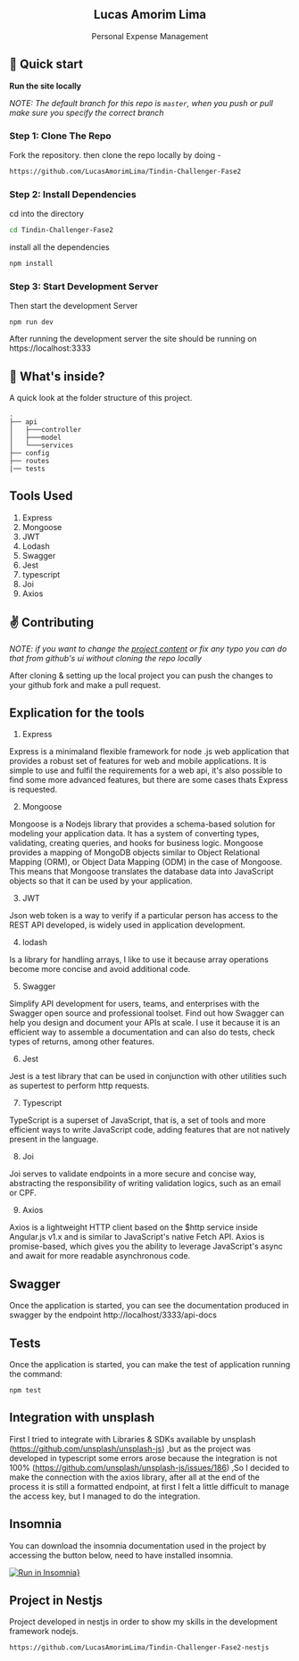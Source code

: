 <p align="center">
    <h2 align="center">Lucas Amorim Lima</h2>
</p> 
<p align="center">Personal Expense Management</p>

## :rocket: Quick start

**Run the site locally**

_NOTE: The default branch for this repo is `master`, when you push or pull make sure you specify the correct branch_

### Step 1: Clone The Repo

Fork the repository. then clone the repo locally by doing -

```bash
https://github.com/LucasAmorimLima/Tindin-Challenger-Fase2
```

### Step 2: Install Dependencies

cd into the directory

```bash
cd Tindin-Challenger-Fase2
```

install all the dependencies
```bash
npm install
```

### Step 3: Start Development Server

Then start the development Server
```
npm run dev
```

After running the development server the site should be running on https://localhost:3333


## :open_file_folder: What's inside?

A quick look at the folder structure of this project.

    .
    ├── api
    │   ├───controller
    │   ├───model
    │   └───services
    ├── config
    ├── routes
    |── tests

## Tools Used

1. Express
2. Mongoose
3. JWT
4. Lodash
5. Swagger
6. Jest
7. typescript
8. Joi
9. Axios

## :v: Contributing

*NOTE: if you want to change the [project content](./content) or fix any typo you can do that from github's ui without cloning the repo locally*

After cloning & setting up the local project you can push the changes to your github fork and make a pull request.

## Explication for the tools

1. Express
  
 Express is a minimaland flexible framework for node .js web application that provides a robust set of features for web and mobile applications.
  It is simple to use and fulfil the requirements for a web api, it's also possible to find some more advanced features, but there are some cases thats Express is requested.
  
2. Mongoose

  Mongoose is a Nodejs library that provides a schema-based solution for modeling your application data. It has a system of converting types, validating, creating queries, and hooks for business logic.
  Mongoose provides a mapping of MongoDB objects similar to Object Relational Mapping (ORM), or Object Data Mapping (ODM) in the case of Mongoose. This means that Mongoose translates the database data into JavaScript objects so that it can be used by your application.
  
3. JWT

  Json web token is a way to verify if a particular person has access to the REST API developed, is widely used in application development.
  
4. lodash

  Is a library for handling arrays, I like to use it because array operations become more concise and avoid additional code.
  
5. Swagger

  Simplify API development for users, teams, and enterprises with the Swagger open source and professional toolset. Find out how Swagger can help you design and document your APIs at scale.
  I use it because it is an efficient way to assemble a documentation and can also do tests, check types of returns, among other features.
  
6. Jest

  Jest is a test library that can be used in conjunction with other utilities such as supertest to perform http requests.
  
7. Typescript

  TypeScript is a superset of JavaScript, that is, a set of tools and more efficient ways to write JavaScript code, adding features that are not natively present in the language.
  
8. Joi

 Joi serves to validate endpoints in a more secure and concise way, abstracting the responsibility of writing validation logics, such as an email or CPF.
    
9. Axios

 Axios is a lightweight HTTP client based on the $http service inside Angular.js v1.x and is similar to JavaScript's native Fetch API.
 Axios is promise-based, which gives you the ability to leverage JavaScript's async and await for more readable asynchronous code.
    
## Swagger

Once the application is started, you can see the documentation produced in swagger by the endpoint http://localhost/3333/api-docs

## Tests

Once the application is started, you can make the test of application running the command:

```
npm test
```

## Integration with unsplash

First I tried to integrate with Libraries & SDKs available by unsplash
(https://github.com/unsplash/unsplash-js)
,but as the project was developed in typescript some errors arose because the integration is not 100%
(https://github.com/unsplash/unsplash-js/issues/186)
,So I decided to make the connection with the axios library, after all at the end of the process it is still a formatted endpoint, at first I felt a little difficult to manage the access key, but I managed to do the integration.

## Insomnia 

You can download the insomnia documentation used in the project by accessing the button below, need to have installed insomnia.

[![Run in Insomnia}](https://insomnia.rest/images/run.svg)](https://insomnia.rest/run/?label=TinDin%202&uri=https%3A%2F%2Fgithub.com%2FLucasAmorimLima%2FLucasAmorimLima%2Fblob%2Fmain%2Ftindin%25202)

## Project in Nestjs

Project developed in nestjs in order to show my skills in the development framework nodejs.

```
https://github.com/LucasAmorimLima/Tindin-Challenger-Fase2-nestjs
```

